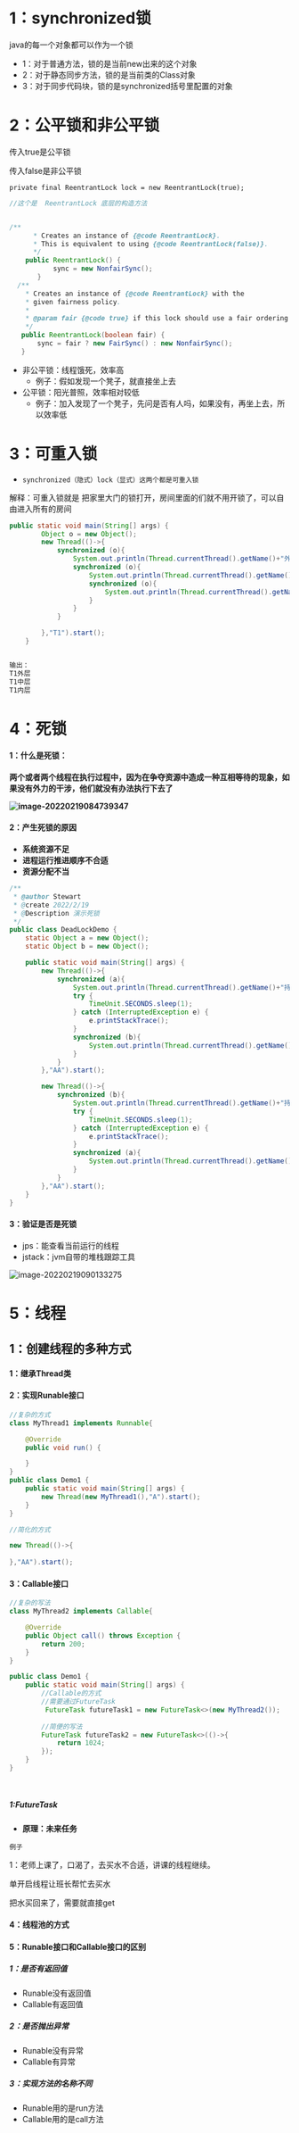 # 1：synchronized锁

java的每一个对象都可以作为一个锁
- 1：对于普通方法，锁的是当前new出来的这个对象
- 2：对于静态同步方法，锁的是当前类的Class对象
- 3：对于同步代码块，锁的是synchronized括号里配置的对象


# 2：公平锁和非公平锁
传入true是公平锁

传入false是非公平锁

```private final ReentrantLock lock = new ReentrantLock(true);```

```java
//这个是  ReentrantLock 底层的构造方法


/**
      * Creates an instance of {@code ReentrantLock}.
      * This is equivalent to using {@code ReentrantLock(false)}.
      */
    public ReentrantLock() {
           sync = new NonfairSync();
       }
  /**
    * Creates an instance of {@code ReentrantLock} with the
    * given fairness policy.
    *
    * @param fair {@code true} if this lock should use a fair ordering policy
    */
   public ReentrantLock(boolean fair) {
       sync = fair ? new FairSync() : new NonfairSync();
   }
```
- 非公平锁：线程饿死，效率高    
  - 例子：假如发现一个凳子，就直接坐上去
- 公平锁：阳光普照，效率相对较低
  - 例子：加入发现了一个凳子，先问是否有人吗，如果没有，再坐上去，所以效率低



# 3：可重入锁

- ``synchronized（隐式）lock（显式）这两个都是可重入锁``

解释：可重入锁就是  把家里大门的锁打开，房间里面的们就不用开锁了，可以自由进入所有的房间

```java
public static void main(String[] args) {
        Object o = new Object();
        new Thread(()->{
            synchronized (o){
                System.out.println(Thread.currentThread().getName()+"外层");
                synchronized (o){
                    System.out.println(Thread.currentThread().getName()+"中层");
                    synchronized (o){
                        System.out.println(Thread.currentThread().getName()+"内层");
                    }
                }
            }

        },"T1").start();
    }


输出：
T1外层
T1中层
T1内层   
```



# 4：死锁

#### 1：什么是死锁：

**两个或者两个线程在执行过程中，因为在争夺资源中造成一种互相等待的现象，如果没有外力的干涉，他们就没有办法执行下去了**

**![image-20220219084739347](笔记.assets/image-20220219084739347.png)**



#### 2：产生死锁的原因

- **系统资源不足**
- **进程运行推进顺序不合适**
- **资源分配不当**

```java
/**
 * @author Stewart
 * @create 2022/2/19
 * @Description 演示死锁
 */
public class DeadLockDemo {
    static Object a = new Object();
    static Object b = new Object();

    public static void main(String[] args) {
        new Thread(()->{
            synchronized (a){
                System.out.println(Thread.currentThread().getName()+"持有锁a,试图获取锁b");
                try {
                    TimeUnit.SECONDS.sleep(1);
                } catch (InterruptedException e) {
                    e.printStackTrace();
                }
                synchronized (b){
                    System.out.println(Thread.currentThread().getName()+"获取锁b");
                }
            }
        },"AA").start();

        new Thread(()->{
            synchronized (b){
                System.out.println(Thread.currentThread().getName()+"持有锁b,试图获取锁a");
                try {
                    TimeUnit.SECONDS.sleep(1);
                } catch (InterruptedException e) {
                    e.printStackTrace();
                }
                synchronized (a){
                    System.out.println(Thread.currentThread().getName()+"获取锁a");
                }
            }
        },"AA").start();
    }
}
```



#### 3：验证是否是死锁

- jps：能查看当前运行的线程
- jstack：jvm自带的堆栈跟踪工具

![image-20220219090133275](笔记.assets/image-20220219090133275.png)



# 5：线程

## 1：创建线程的多种方式

#### 1：继承Thread类

#### 2：实现Runable接口

```java
//复杂的方式
class MyThread1 implements Runnable{

    @Override
    public void run() {

    }
}
public class Demo1 {
    public static void main(String[] args) {
        new Thread(new MyThread1(),"A").start();
    }
}

//简化的方式

new Thread(()->{
   
},"AA").start();
```

#### 3：Callable接口

```java
//复杂的写法
class MyThread2 implements Callable{

    @Override
    public Object call() throws Exception {
        return 200;
    }
}

public class Demo1 {
    public static void main(String[] args) {
        //Callable的方式
        //需要通过FutureTask
         FutureTask futureTask1 = new FutureTask<>(new MyThread2());
        
        //简便的写法
        FutureTask futureTask2 = new FutureTask<>(()->{
            return 1024;
        });
    }
}
	
       
```

##### 1:FutureTask

- **原理：未来任务**

``例子``

1：老师上课了，口渴了，去买水不合适，讲课的线程继续。

单开启线程让班长帮忙去买水

把水买回来了，需要就直接get

#### 4：线程池的方式



#### 5：Runable接口和Callable接口的区别

##### 1：是否有返回值

- Runable没有返回值
- Callable有返回值

##### 2：是否抛出异常

- Runable没有异常
- Callable有异常

##### 3：实现方法的名称不同

- Runable用的是run方法
- Callable用的是call方法



























